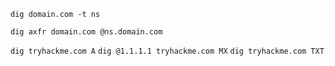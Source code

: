 

`dig domain.com -t ns`

`dig axfr domain.com @ns.domain.com`

`dig tryhackme.com A`
`dig @1.1.1.1 tryhackme.com MX`
`dig tryhackme.com TXT`

